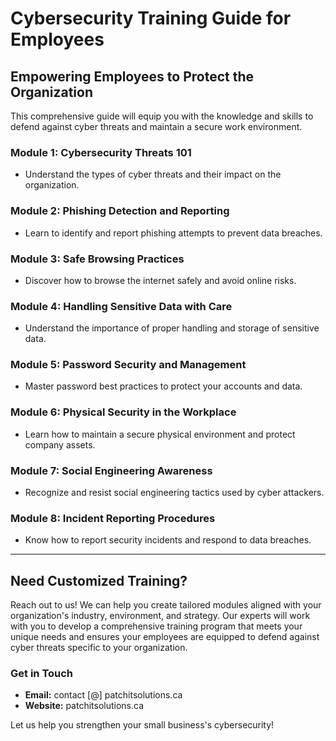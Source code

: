 # Cybersecurity Training Guide for Employees

## Empowering Employees to Protect the Organization

This comprehensive guide will equip you with the knowledge and skills to defend against cyber threats and maintain a secure work environment.

### Module 1: Cybersecurity Threats 101
- Understand the types of cyber threats and their impact on the organization.

### Module 2: Phishing Detection and Reporting
- Learn to identify and report phishing attempts to prevent data breaches.

### Module 3: Safe Browsing Practices
- Discover how to browse the internet safely and avoid online risks.

### Module 4: Handling Sensitive Data with Care
- Understand the importance of proper handling and storage of sensitive data.

### Module 5: Password Security and Management
- Master password best practices to protect your accounts and data.

### Module 6: Physical Security in the Workplace
- Learn how to maintain a secure physical environment and protect company assets.

### Module 7: Social Engineering Awareness
- Recognize and resist social engineering tactics used by cyber attackers.

### Module 8: Incident Reporting Procedures
- Know how to report security incidents and respond to data breaches.

---

## Need Customized Training?

Reach out to us! We can help you create tailored modules aligned with your organization's industry, environment, and strategy. Our experts will work with you to develop a comprehensive training program that meets your unique needs and ensures your employees are equipped to defend against cyber threats specific to your organization.

### Get in Touch

- **Email:** contact [@] patchitsolutions.ca
- **Website:** patchitsolutions.ca


Let us help you strengthen your small business's cybersecurity!